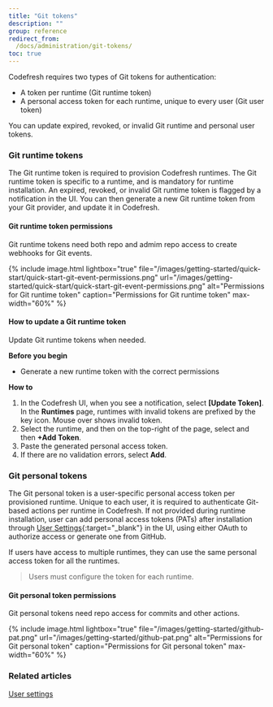 ```yaml
---
title: "Git tokens"
description: ""
group: reference
redirect_from:
  /docs/administration/git-tokens/ 
toc: true
---
```




Codefresh requires two types of Git tokens for authentication:
* A token per runtime (Git runtime token)
* A personal access token for each runtime, unique to every user (Git user token)

You can update expired, revoked, or invalid Git runtime and personal user tokens. 

### Git runtime tokens
The Git runtime token is required to provision Codefresh runtimes. The Git runtime token is specific to a runtime, and is mandatory for runtime installation. 
An expired, revoked, or invalid Git runtime token is flagged by a notification in the UI. You can then generate a new Git runtime token from your Git provider, and update it in Codefresh. 

#### Git runtime token permissions
Git runtime tokens need both repo and admim repo access to create webhooks for Git events.

{% include 
   image.html 
   lightbox="true" 
   file="/images/getting-started/quick-start/quick-start-git-event-permissions.png" 
   url="/images/getting-started/quick-start/quick-start-git-event-permissions.png" 
   alt="Permissions for Git runtime token" 
   caption="Permissions for Git runtime token"
   max-width="60%" 
   %}

#### How to update a Git runtime token
Update Git runtime tokens when needed. 

**Before you begin**  
* Generate a new runtime token with the correct permissions  

**How to**  

1. In the Codefresh UI, when you see a notification, select **[Update Token]**.
  In the **Runtimes** page, runtimes with invalid tokens are prefixed by the key icon. Mouse over shows invalid token.
1. Select the runtime, and then on the top-right of the page, select and then **+Add Token**. 
1. Paste the generated personal access token. 
1. If there are no validation errors, select **Add**.

### Git personal tokens
The Git personal token is a user-specific personal access token per provisioned runtime. Unique to each user, it is required to authenticate Git-based actions per runtime in Codefresh. 
If not provided during runtime installation, user can add personal access tokens (PATs) after installation through [User Settings](https://g.codefresh.io/2.0/user-settings){:target="\_blank"} in the UI, using either OAuth to authorize access or generate one from GitHub.

If users have access to multiple runtimes, they can use the same personal access token for all the runtimes.  
> Users must configure the token for each runtime.

#### Git personal token permissions
Git personal tokens need repo access for commits and other actions.

{% include 
   image.html 
   lightbox="true" 
   file="/images/getting-started/github-pat.png" 
   url="/images/getting-started/github-pat.png" 
   alt="Permissions for Git personal token" 
   caption="Permissions for Git personal token"
   max-width="60%" 
   %}

### Related articles  
[User settings]({{site.baseurl}}/docs/administration/user-settings/)